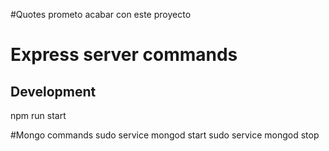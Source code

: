 #Quotes
 prometo acabar con este proyecto

# Express server commands
## Development
npm run start

#Mongo commands
sudo service mongod start
sudo service mongod stop
